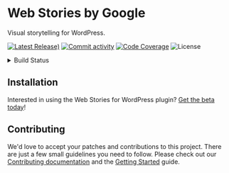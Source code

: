 # Web Stories by Google

Visual storytelling for WordPress.

[![Latest Release)](https://img.shields.io/github/v/release/google/web-stories-wp?include_prereleases)](https://github.com/google/web-stories-wp/releases)
[![Commit activity](https://img.shields.io/github/commit-activity/m/google/web-stories-wp)](https://github.com/google/web-stories-wp/pulse/monthly)
[![Code Coverage](https://codecov.io/gh/google/web-stories-wp/branch/main/graph/badge.svg)](https://codecov.io/gh/google/web-stories-wp)
![License](https://img.shields.io/github/license/google/web-stories-wp)

<details>
<summary>
Build Status
</summary>

[![Deployment Status](https://img.shields.io/travis/com/google/web-stories-wp?label=deployment)]((https://travis-ci.com/google/web-stories-wp))
![Integration Tests](https://img.shields.io/github/workflow/status/google/web-stories-wp/Integration%20Tests?label=integration%20tests)
![E2E Tests](https://img.shields.io/github/workflow/status/google/web-stories-wp/E2E%20Tests?label=e2e%20tests)
![JS Tests](https://img.shields.io/github/workflow/status/google/web-stories-wp/JavaScript%20Unit%20Tests?label=js%20tests)
![PHP Tests](https://img.shields.io/github/workflow/status/google/web-stories-wp/PHP%20Unit%20Tests?label=php%20tests)

</details>

## Installation

Interested in using the Web Stories for WordPress plugin? [Get the beta today](https://google.github.io/web-stories-wp/beta/)!

## Contributing

We'd love to accept your patches and contributions to this project. There are
just a few small guidelines you need to follow. Please check out our [Contributing documentation](./CONTRIBUTING.md) and the [Getting Started](./docs/getting-started.md) guide.

